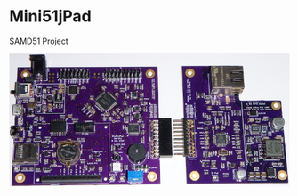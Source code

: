 # Mini51jPad
SAMD51 Project

![alt text](https://github.com/Sd4Projects/Mini51jPad/blob/master/Mini51jBoardsTop.jpg?raw=true "Boards Top")
